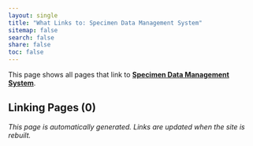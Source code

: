 ```yaml
---
layout: single
title: "What Links to: Specimen Data Management System"
sitemap: false
search: false
share: false
toc: false
---
```


This page shows all pages that link to **[Specimen Data Management System](/datascience/open_specimen/)**.

## Linking Pages (0)


*This page is automatically generated. Links are updated when the site is rebuilt.*
